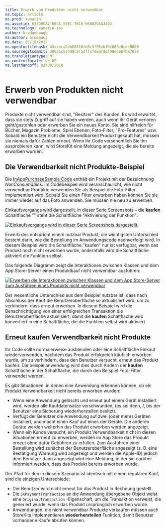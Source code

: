 ```yaml
---
title: Erwerb von Produkten nicht verwendbar
ms.topic: article
ms.prod: xamarin
ms.assetid: 635D9CA2-6BCA-53E1-7B10-968029AA3493
ms.technology: xamarin-ios
author: bradumbaugh
ms.author: brumbaug
ms.date: 03/18/2017
ms.openlocfilehash: 43aceca2eb86616fd6c9f51eb10c680e8cee9800
ms.sourcegitcommit: 30055c534d9caf5dffcfdeafd6f08e666fb870a8
ms.translationtype: MT
ms.contentlocale: de-DE
ms.lasthandoff: 03/09/2018
---
```

# <a name="purchasing-non-consumable-products"></a>Erwerb von Produkten nicht verwendbar

Produkte nicht verwendbar sind, "Besitzer" des Kunden. Es wird erwartet, dass sie stets Zugriff auf sie haben werden, auch wenn ihr Gerät verloren geht/gestohlen oder erwerben Sie ein neues Konto. Sie sind hilfreich für Bücher, Magazin Probleme, Spiel Ebenen, Foto-Filter, "Pro-Features" usw. Sobald ein Benutzer nicht die Verwendbarkeit Produkt gekauft hat, müssen sie niemals dafür Zahlen erneut. Wenn Ihr Code versehentlich Sie ihn ausprobieren kann, wird StoreKit eine Meldung angezeigt, die sie bereits erworben wurden.

## <a name="non-consumable-products-sample"></a>Die Verwendbarkeit nicht Produkte-Beispiel

Die [InAppPurchaseSample Code](https://developer.xamarin.com/samples/monotouch/StoreKit/) enthält ein Projekt mit der Bezeichnung *NonConsumables*. Im Codebeispiel wird veranschaulicht, wie nicht verwendbar Produkte verwenden Sie als Beispiel die Foto-Filter implementiert wird. Sobald Sie einen Filter erworben haben können Sie sie immer wieder auf das Foto anwenden. Sie müssen nie neu zu erwerben.   
   
   
   
 Einkaufsvorgangs wird dargestellt, in dieser Serie Screenshots – die **kaufen** Schaltfläche "" steht die Schaltfläche "Aktivierung der Funktion":   
   
   
   
 [![](purchasing-non-consumable-products-images/image34.png "Einkaufsvorgangs wird in dieser Serie Screenshots dargestellt.")](purchasing-non-consumable-products-images/image34.png#lightbox)   
   
   
   
 Erwerb des entspricht einem nutzbar Produkt; die wichtigsten Unterschied besteht darin, wie die Bestellung im Anwendungscode nachverfolgt wird. In diesem Beispiel wird die Schaltfläche "kaufen" nur ist verfügbar, wenn das Produkt noch nicht erworben wurde, andernfalls wird die Schaltfläche aktiviert die Funktion selbst.   
   
   
   

Das folgende Diagramm zeigt die Interaktionen zwischen Klassen und dem App Store-Server einen Produktkauf nicht verwendbar ausführen:   
   
   
   
 [![](purchasing-non-consumable-products-images/image35.png "Erwerben die Interaktionen zwischen Klassen und dem App Store-Server zum Ausführen eines Produkts nicht verwendbar")](purchasing-non-consumable-products-images/image35.png#lightbox)   
   
   
   
 Der wesentliche Unterschied aus dem Beispiel nutzbar ist, dass nach Abschluss der Kauf die Benutzeroberfläche so aktualisiert wird, um zu verhindern, dass erneut erwerben. In diesem Beispiel wird die Benachrichtigung von einer erfolgreichen Transaktion die Benutzeroberfläche aktualisiert, damit die **kaufen** Schaltfläche wird konvertiert in eine Schaltfläche, die die Funktion selbst wird aktiviert.

## <a name="re-purchasing-non-consumable-products"></a>Erneut kaufen Verwendbarkeit nicht Produkte

Ihr Code sollte normalerweise ausblenden oder eine Schaltfläche Einkauf wiederverwenden, nachdem das Produkt erfolgreich käuflich erworben wurde, um zu verhindern, dass den Benutzer versucht, erneut das Produkt kaufen. Die beispielanwendung wird dies durch Ändern der **kaufen** Schaltfläche in der Schaltfläche, die durch den Beispiel Foto-Filter verwendet werden.   
   
   
   
 Es gibt Situationen, in denen eine Anwendung erkennen können, ob ein Produkt Verwendbarkeit nicht bereits erworben wurden:

-  Wenn eine Anwendung gelöscht und erneut auf einem Gerät installiert wird, werden alle Kaufdatensätze verschwunden, (es sei denn, /, bis der Benutzer eine Sicherung wiederherstellen besitzt). 
-  Verfügt der Benutzer die Anwendung auf zwei (oder mehr) Geräten installiert, und macht einen Kauf auf eines der Geräte. Die anderen Geräte werden weiterhin das Produkt erworben werden angezeigt. 
-  Wenn ein Kunde versucht, ein Produkt Verwendbarkeit nicht in diesen Situationen erneut zu erwerben, werden im App Store das Produkt erneut ohne dafür Gebühren zu erfüllen. Zum Ausführen einer Bestellung wird zunächst der Benutzeroberfläche angezeigt (z. B. eine Bestätigung Warnung wird angezeigt und werden die Apple-ID) jedoch dem Benutzer dann angezeigt wird eine Meldung, in der sie darüber informiert werden, dass das Produkt bereits erworben wurde.  
   
   
   
 Der Pfad für den in diesem Szenario ist identisch mit einem regulären Kauf, sind die einzigen Unterschiede:

-  Der Benutzer wird nicht erneut für das Produkt in Rechnung gestellt.
-  Die `SKPaymentTransaction` an die Anwendung übergebene Objekt weist eine `OriginalTransaction` -Eigenschaft, um die Transaktion verweist, die generiert wurde, wenn das Produkt ursprünglich erworben wurde. 
-  Anwendungen, die nicht verwendbar Produkte verkaufen müssen auch StoreKits implementieren **wiederherstellen** Funktion, damit Benutzer vorhandene Käufe abrufen können. 
